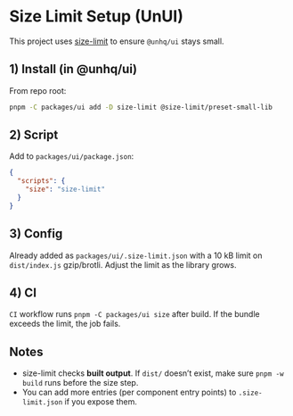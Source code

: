 # Size Limit Setup (UnUI)

This project uses [size-limit](https://github.com/ai/size-limit) to ensure `@unhq/ui` stays small.

## 1) Install (in @unhq/ui)
From repo root:
```bash
pnpm -C packages/ui add -D size-limit @size-limit/preset-small-lib
```

## 2) Script
Add to `packages/ui/package.json`:
```json
{
  "scripts": {
    "size": "size-limit"
  }
}
```

## 3) Config
Already added as `packages/ui/.size-limit.json` with a 10 kB limit on `dist/index.js` gzip/brotli.
Adjust the limit as the library grows.

## 4) CI
`CI` workflow runs `pnpm -C packages/ui size` after build. If the bundle exceeds the limit, the job fails.

## Notes
- size-limit checks **built output**. If `dist/` doesn’t exist, make sure `pnpm -w build` runs before the size step.
- You can add more entries (per component entry points) to `.size-limit.json` if you expose them.
